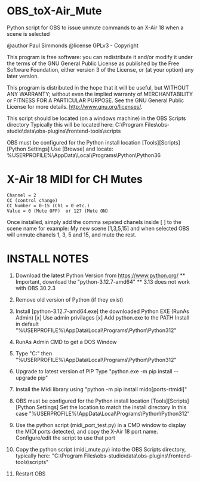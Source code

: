 # OBS_toX-Air_Mute
Python script for OBS to issue unmute commands to an X-Air 18 when a scene is selected

@author      Paul Simmonds
@license    GPLv3 - Copyright

This program is free software: you can redistribute it and/or modify it under the terms of the GNU General Public License as published by
the Free Software Foundation, either version 3 of the License, or (at your option) any later version.

This program is distributed in the hope that it will be useful, but WITHOUT ANY WARRANTY; without even the implied warranty of
MERCHANTABILITY or FITNESS FOR A PARTICULAR PURPOSE.  See the GNU General Public License for more details. <http://www.gnu.org/licenses/>.

This script should be located (on a windows machine) in the OBS Scripts directory
Typically this will be located here:
C:\Program Files\obs-studio\data\obs-plugins\frontend-tools\scripts

OBS must be configured for the Python install location [Tools][Scripts][Python Settings]
Use [Browse] and locate: %USERPROFILE%\AppData\Local\Programs\Python\Python36

# X-Air 18 MIDI for CH Mutes
	Channel = 2
	CC (control change)
	CC Number = 0-15 (Ch1 = 0 etc.)
	Value = 0 (Mute OFF)  or 127 (Mute ON) 

Once installed, simply add the comma sepeted chanels inside [ ] to the scene name
for example:
My new scene [1,3,5,15] 
and when selected OBS will unmute chanels 1, 3, 5 and 15, and mute the rest.

# INSTALL NOTES

01. Download the latest Python Version from https://www.python.org/
	** Important, download the "python-3.12.7-amd64"
	** 3.13 does not work with OBS 30.2.3

02. Remove old version of Python (if they exist)

03. Install [python-3.12.7-amd64.exe] the downloaded Python EXE (RunAs Admin)
	[x] Use admin privilages
	[x] Add python.exe to the PATH
	Install in default "%USERPROFILE%\AppData\Local\Programs\Python\Python312"

04. RunAs Admin CMD to get a DOS Window

05. Type "C:" then "%USERPROFILE%\AppData\Local\Programs\Python\Python312"

06. Upgrade to latest version of PIP
	Type "python.exe -m pip install --upgrade pip"

07. Install the Midi library using "python -m pip install mido[ports-rtmidi]"

08. OBS must be configured for the Python install location [Tools][Scripts][Python Settings]
	Set the location to match the install directory
	In this case "%USERPROFILE%\AppData\Local\Programs\Python\Python312"

09. Use the python script (midi_port_test.py) in a CMD window to display the MIDI ports
    detected, and copy the X-Air 18 port name.
    Configure/edit the script to use that port

10. Copy the python script (midi_mute.py) into the OBS Scripts directory, typically here:
	"C:\Program Files\obs-studio\data\obs-plugins\frontend-tools\scripts"

11. Restart OBS
